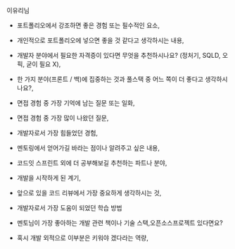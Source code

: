 이유리님
- 포트폴리오에서 강조하면 좋은 경험 또는 필수적인 요소,
- 개인적으로 포트폴리오에 넣으면 좋을 것 같다고 생각하시는 내용,
- 개발자 분야에서 필요한 자격증이 있다면 무엇을 추천하시나요? (정처기, SQLD, 오픽, 굳이 필요 X),
- 한 가지 분야(프론트 / 백)에 집중하는 것과 풀스택 중 어느 쪽이 더 좋다고 생각하시나요?,
- 면접 경험 중 가장 기억에 남는 질문 또는 일화,
- 면접 경험 중 가장 많이 나왔던 질문,
- 개발자로서 가장 힘들었던 경험,
- 멘토링에서 얻어가길 바라는 점이나 알려주고 싶은 내용,
- 코드잇 스프린트 외에 더 공부해보길 추천하는 파트나 분야,
- 개발을 시작하게 된 계기,
- 앞으로 있을 코드 리뷰에서 가장 중요하게 생각하시는 것,
- 개발자로서 가장 도움이 되었던 학습 방법

- 멘토님이 가장 좋아하는 개발 관련 책이나 기술 스택,오픈소스프로젝트 있다면요?
- 혹시 개발 외적으로 이부분은 키워야 겠다라는 역량,